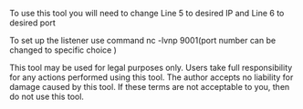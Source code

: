 To use this tool you will need to change Line 5 to desired IP and Line 6 to desired port 

To set up the listener use command nc -lvnp 9001(port number can be changed to specific choice ) 

This tool may be used for legal purposes only.  Users take full responsibility
for any actions performed using this tool.  The author accepts no liability for
damage caused by this tool.  If these terms are not acceptable to you, then do 
not use this tool.



